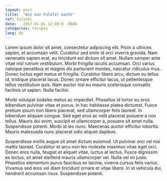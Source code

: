 ```yaml
---
layout: post
title:  "Wie man Falafel macht"
ref: falafel
date:   2017-01-01 12:00:0 -0800
categories: recipes
lang: de
---
```



Lorem ipsum dolor sit amet, consectetur adipiscing elit. Proin a ultrices sapien, et accumsan velit. Curabitur sed enim id orci viverra gravida. Nam venenatis sapien erat, eu tincidunt est dictum sit amet. Nullam semper ante vitae nisl rutrum vestibulum. Morbi fringilla iaculis accumsan. Orci varius natoque penatibus et magnis dis parturient montes, nascetur ridiculus mus. Donec luctus eget metus et fringilla. Curabitur libero arcu, dictum eu tellus id, tristique placerat lacus. Donec ornare efficitur lacus, ut pellentesque tellus vestibulum quis. Nam auctor nisl eu mauris scelerisque convallis facilisis ut sapien. Nulla facilisi.

Morbi volutpat sodales metus ac imperdiet. Phasellus id tortor eu eros bibendum pulvinar vitae et purus. In hac habitasse platea dictumst. Fusce pretium ipsum non libero placerat, sed ullamcorper felis laoreet. In bibendum aliquam congue. Sed eget eros ac velit placerat posuere a non tellus. Mauris dui enim, suscipit et ullamcorper a, posuere sit amet nulla. Suspendisse potenti. Morbi id leo nunc. Maecenas auctor efficitur lobortis. Mauris malesuada nunc placerat odio aliquet dapibus.

Suspendisse mollis augue sit amet dictum euismod. Ut pulvinar orci vel nisi mattis laoreet. Curabitur et arcu non leo molestie maximus vitae eget orci. Donec eros nulla, feugiat et aliquet vitae, luctus at lectus. Fusce dignissim ex lectus, sit amet eleifend mauris ullamcorper vel. Nulla vel mi justo. Phasellus elementum purus faucibus ex lacinia, viverra cursus felis varius. Vivamus sed eros vel diam tincidunt ornare et vitae libero. In id vehicula dui, hendrerit accumsan risus. Suspendisse potenti.